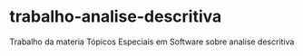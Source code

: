 # trabalho-analise-descritiva
Trabalho da materia Tópicos Especiais em Software sobre analise descritiva
